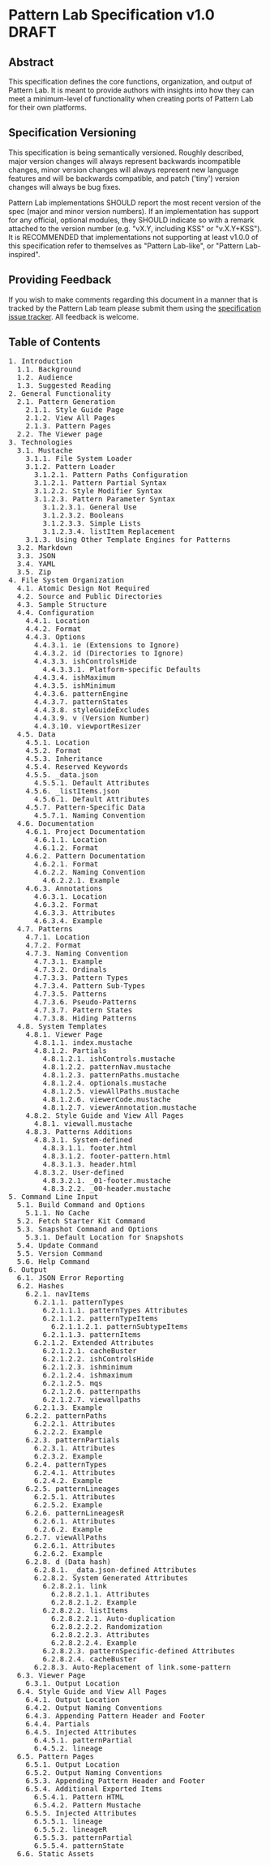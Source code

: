 # Pattern Lab Specification v1.0 DRAFT

## Abstract

This specification defines the core functions, organization, and output of Pattern Lab. It is meant to provide authors with insights into how they can meet a minimum-level of functionality when creating ports of Pattern Lab for their own platforms.

## Specification Versioning

This specification is being semantically versioned. Roughly described, major version changes will always represent backwards incompatible changes, minor version changes will always represent new language features and will be backwards compatible, and patch ('tiny') version changes will always be bug fixes.

Pattern Lab implementations SHOULD report the most recent version of the spec (major and minor version numbers). If an implementation has support for any official, optional modules, they SHOULD indicate so with a remark attached to the version number (e.g. "vX.Y, including KSS" or "v.X.Y+KSS"). It is RECOMMENDED that implementations not supporting at least v1.0.0 of this specification refer to themselves as "Pattern Lab-like", or "Pattern Lab-inspired".

## Providing Feedback

If you wish to make comments regarding this document in a manner that is tracked by the Pattern Lab team please submit them using the [specification issue tracker](https://github.com/pattern-lab/the-spec/issues). All feedback is welcome.

## Table of Contents

<pre>1. Introduction
  1.1. Background
  1.2. Audience
  1.3. Suggested Reading
2. General Functionality
  2.1. Pattern Generation
    2.1.1. Style Guide Page
    2.1.2. View All Pages
    2.1.3. Pattern Pages
  2.2. The Viewer page
3. Technologies
  3.1. Mustache
    3.1.1. File System Loader
    3.1.2. Pattern Loader
      3.1.2.1. Pattern Paths Configuration
      3.1.2.1. Pattern Partial Syntax
      3.1.2.2. Style Modifier Syntax
      3.1.2.3. Pattern Parameter Syntax
        3.1.2.3.1. General Use
        3.1.2.3.2. Booleans
        3.1.2.3.3. Simple Lists
        3.1.2.3.4. listItem Replacement
    3.1.3. Using Other Template Engines for Patterns
  3.2. Markdown
  3.3. JSON
  3.4. YAML
  3.5. Zip
4. File System Organization
  4.1. Atomic Design Not Required
  4.2. Source and Public Directories
  4.3. Sample Structure
  4.4. Configuration
    4.4.1. Location
    4.4.2. Format
    4.4.3. Options
      4.4.3.1. ie (Extensions to Ignore)
      4.4.3.2. id (Directories to Ignore)
      4.4.3.3. ishControlsHide
        4.4.3.3.1. Platform-specific Defaults
      4.4.3.4. ishMaximum
      4.4.3.5. ishMinimum
      4.4.3.6. patternEngine
      4.4.3.7. patternStates
      4.4.3.8. styleGuideExcludes
      4.4.3.9. v (Version Number)
      4.4.3.10. viewportResizer
  4.5. Data
    4.5.1. Location
    4.5.2. Format
    4.5.3. Inheritance
    4.5.4. Reserved Keywords
    4.5.5. _data.json
      4.5.5.1. Default Attributes
    4.5.6. _listItems.json
      4.5.6.1. Default Attributes
    4.5.7. Pattern-Specific Data
      4.5.7.1. Naming Convention
  4.6. Documentation
    4.6.1. Project Documentation
      4.6.1.1. Location
      4.6.1.2. Format
    4.6.2. Pattern Documentation
      4.6.2.1. Format
      4.6.2.2. Naming Convention
        4.6.2.2.1. Example
    4.6.3. Annotations
      4.6.3.1. Location
      4.6.3.2. Format
      4.6.3.3. Attributes
      4.6.3.4. Example
  4.7. Patterns
    4.7.1. Location
    4.7.2. Format
    4.7.3. Naming Convention
      4.7.3.1. Example
      4.7.3.2. Ordinals
      4.7.3.3. Pattern Types
      4.7.3.4. Pattern Sub-Types
      4.7.3.5. Patterns
      4.7.3.6. Pseudo-Patterns
      4.7.3.7. Pattern States
      4.7.3.8. Hiding Patterns
  4.8. System Templates
    4.8.1. Viewer Page
      4.8.1.1. index.mustache
      4.8.1.2. Partials
        4.8.1.2.1. ishControls.mustache
        4.8.1.2.2. patternNav.mustache
        4.8.1.2.3. patternPaths.mustache
        4.8.1.2.4. optionals.mustache
        4.8.1.2.5. viewAllPaths.mustache
        4.8.1.2.6. viewerCode.mustache
        4.8.1.2.7. viewerAnnotation.mustache
    4.8.2. Style Guide and View All Pages
      4.8.1. viewall.mustache
    4.8.3. Patterns Additions
      4.8.3.1. System-defined
        4.8.3.1.1. footer.html
        4.8.3.1.2. footer-pattern.html
        4.8.3.1.3. header.html
      4.8.3.2. User-defined
        4.8.3.2.1. _01-footer.mustache
        4.8.3.2.2. _00-header.mustache
5. Command Line Input
  5.1. Build Command and Options
    5.1.1. No Cache
  5.2. Fetch Starter Kit Command
  5.3. Snapshot Command and Options
    5.3.1. Default Location for Snapshots
  5.4. Update Command
  5.5. Version Command
  5.6. Help Command
6. Output
  6.1. JSON Error Reporting
  6.2. Hashes
    6.2.1. navItems
      6.2.1.1. patternTypes
        6.2.1.1.1. patternTypes Attributes
        6.2.1.1.2. patternTypeItems
          6.2.1.1.2.1. patternSubtypeItems
        6.2.1.1.3. patternItems
      6.2.1.2. Extended Attributes
        6.2.1.2.1. cacheBuster
        6.2.1.2.2. ishControlsHide
        6.2.1.2.3. ishminimum
        6.2.1.2.4. ishmaximum
        6.2.1.2.5. mqs
        6.2.1.2.6. patternpaths 
        6.2.1.2.7. viewallpaths
      6.2.1.3. Example
    6.2.2. patternPaths
      6.2.2.1. Attributes
      6.2.2.2. Example
    6.2.3. patternPartials
      6.2.3.1. Attributes
      6.2.3.2. Example
    6.2.4. patternTypes
      6.2.4.1. Attributes
      6.2.4.2. Example
    6.2.5. patternLineages
      6.2.5.1. Attributes
      6.2.5.2. Example
    6.2.6. patternLineagesR
      6.2.6.1. Attributes
      6.2.6.2. Example
    6.2.7. viewAllPaths
      6.2.6.1. Attributes
      6.2.6.2. Example
    6.2.8. d (Data hash)
      6.2.8.1. _data.json-defined Attributes
      6.2.8.2. System Generated Attributes
        6.2.8.2.1. link
          6.2.8.2.1.1. Attributes
          6.2.8.2.1.2. Example
        6.2.8.2.2. listItems
          6.2.8.2.2.1. Auto-duplication
          6.2.8.2.2.2. Randomization
          6.2.8.2.2.3. Attributes
          6.2.8.2.2.4. Example
        6.2.8.2.3. patternSpecific-defined Attributes
        6.2.8.2.4. cacheBuster
      6.2.8.3. Auto-Replacement of link.some-pattern
  6.3. Viewer Page
    6.3.1. Output Location
  6.4. Style Guide and View All Pages
    6.4.1. Output Location
    6.4.2. Output Naming Conventions
    6.4.3. Appending Pattern Header and Footer
    6.4.4. Partials
    6.4.5. Injected Attributes
      6.4.5.1. patternPartial
      6.4.5.2. lineage
  6.5. Pattern Pages
    6.5.1. Output Location
    6.5.2. Output Naming Conventions
    6.5.3. Appending Pattern Header and Footer
    6.5.4. Additional Exported Items
      6.5.4.1. Pattern HTML
      6.5.4.2. Pattern Mustache
    6.5.5. Injected Attributes
      6.5.5.1. lineage
      6.5.5.2. lineageR
      6.5.5.3. patternPartial
      6.5.5.4. patternState
  6.6. Static Assets</pre>